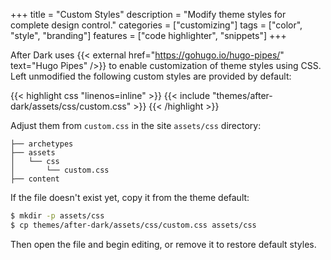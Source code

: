 +++
title = "Custom Styles"
description = "Modify theme styles for complete design control."
categories = ["customizing"]
tags = ["color", "style", "branding"]
features = ["code highlighter", "snippets"]
+++

After Dark uses {{< external href="https://gohugo.io/hugo-pipes/" text="Hugo Pipes" />}} to enable customization of theme styles using CSS. Left unmodified the following custom styles are provided by default:

{{< highlight css "linenos=inline" >}}
{{< include "themes/after-dark/assets/css/custom.css" >}}
{{< /highlight >}}

Adjust them from `custom.css` in the site `assets/css` directory:

```
├── archetypes
├── assets
│   └── css
│       └── custom.css
├── content
```

If the file doesn't exist yet, copy it from the theme default:

```sh
$ mkdir -p assets/css
$ cp themes/after-dark/assets/css/custom.css assets/css
```

Then open the file and begin editing, or remove it to restore default styles.
